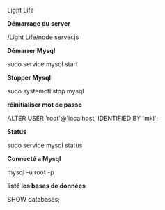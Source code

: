 Light Life


**Démarrage du server**

/Light Life/node server.js

**Démarrer Mysql**

sudo service mysql start

**Stopper Mysql**

sudo systemctl stop mysql

**réinitialiser mot de passe**

ALTER USER 'root'@'localhost' IDENTIFIED BY 'mkl';

**Status**

sudo service mysql status

**Connecté a Mysql**

mysql -u root -p

**listé les bases de données**

SHOW databases;

